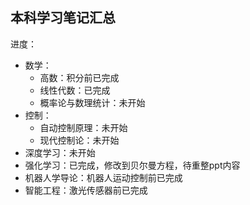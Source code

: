 ## 本科学习笔记汇总
进度：
- 数学：
  - 高数：积分前已完成
  - 线性代数：已完成
  - 概率论与数理统计：未开始
- 控制：
  - 自动控制原理：未开始
  - 现代控制论：未开始
- 深度学习：未开始
- 强化学习：已完成，修改到贝尔曼方程，待重整ppt内容
- 机器人学导论：机器人运动控制前已完成
- 智能工程：激光传感器前已完成
